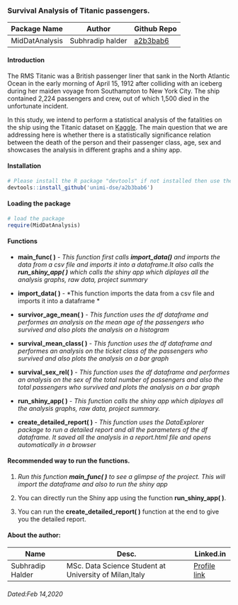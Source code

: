 
### Survival Analysis of Titanic passengers. 

Package Name             | Author                                                                 |Github Repo
---------------------|-----------------------------------------------------------------------------|------------------------
MidDatAnalysis        | Subhradip halder                          | [a2b3bab6](https://github.com/unimi-dse/a2b3bab6)


#### Introduction

The RMS Titanic was a British passenger liner that sank in the North Atlantic Ocean in the early morning of April 15, 1912 after colliding with an iceberg during her maiden voyage from Southampton to New York City. The ship contained 2,224 passengers and crew, out of which 1,500 died in the unfortunate incident.


In this study, we intend to perform a statistical analysis of the fatalities on the ship using the Titanic dataset on [Kaggle](https://www.kaggle.com/c/titanic/data/train.csv). The main question that we are addressing here is whether there is a statistically significance relation between the death of the person and their passenger class, age, sex and showcases the analysis in different graphs and a shiny app.


#### Installation

```R
# Please install the R package "devtools" if not installed then use the following command:
devtools::install_github('unimi-dse/a2b3bab6')
```

#### Loading the package

```R
# load the package
require(MidDatAnalysis)
```

#### Functions

* __main_func( )__ - *This function first calls __import_data()__ and imports the data from a csv file and imports it into a dataframe.It also calls the __run_shiny_app( )__ which calls the shiny app  which diplayes all the analysis graphs, raw data, project summary*

* __import_data( )__ - *This function  imports the data from a csv file and imports it into a dataframe *

* __survivor_age_mean( )__ - *This function  uses the df dataframe and performes an analysis on the mean age of the passengers who survived and  also plots the analysis on a histogram*

* __survival_mean_class( )__ - *This function  uses the df dataframe and performes an analysis on the ticket class of the passengers who survived and  also plots the analysis on a bar graph*

* __survival_sex_rel( )__ - *This function  uses the df dataframe and performes an analysis on the sex  of the total number of passengers and also the total passengers who survived  and   plots the analysis on a bar graph*

* __run_shiny_app( )__ - *This function calls the shiny app  which diplayes all the analysis graphs, raw data, project summary.*

* __create_detailed_report( )__ - *This function uses the DataExplorer package to run a detailed report and all the parameters of the df dataframe. It saved all the analysis in a report.html file and opens automatically in a browser*

#### Recommended way to run the functions.

1. *Run this function __main_func( )__  to see a glimpse of the project. This will import the dataframe and also to run the shiny app*

2. You can directly run the Shiny app using the function __run_shiny_app( )__.


3. You can run the __create_detailed_report( )__ function at the end to give you the detailed report.

#### About the author:

Name             |        Desc.                                                           |Linked.in
---------------------|-----------------------------------------------------------------------------|------------------------
Subhradip Halder       | MSc. Data Science Student at University of Milan,Italy                         | [Profile link](https://www.linkedin.com/in/deephalder/)

###### Dated:Feb 14,2020


        
        


